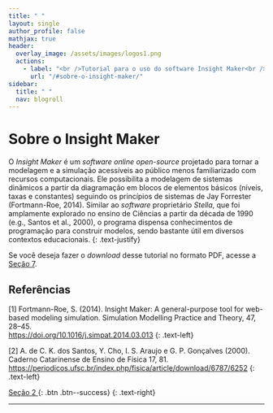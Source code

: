 ```yaml
---
title: " "
layout: single
author_profile: false
mathjax: true
header:
  overlay_image: /assets/images/logos1.png
  actions:
    - label: "<br />Tutorial para o uso do software Insight Maker<br /> <small>Milena Lauschner Lopes, Leonardo Albuquerque Heidemann e Eliane Angela Veit</small>"
      url: "/#sobre-o-insight-maker/"   
sidebar:
  title: " "
  nav: blogroll
---
```


# Sobre o Insight Maker

O _Insight Maker_ é um _software online open-source_ projetado para tornar a modelagem e a simulação acessíveis ao público menos familiarizado com recursos computacionais. Ele possibilita a modelagem de sistemas dinâmicos a partir da diagramação em blocos de elementos básicos (níveis, taxas e constantes) seguindo os princípios de sistemas de Jay Forrester (Fortmann-Roe, 2014). Similar ao _software_ proprietário _Stella_, que foi amplamente explorado no ensino de Ciências a partir da década de 1990 (e.g., Santos et al., 2000), o programa dispensa conhecimentos de programação para construir modelos, sendo bastante útil em diversos contextos educacionais.
{: .text-justify}

Se você deseja fazer o _download_ desse tutorial no formato PDF, acesse a <a href="https://milenalauschner.github.io/MM/assets/Tutorial_para_o_uso_do_software_Insight_Maker.pdf">Seção 7</a>.

## Referências
[1] Fortmann-Roe, S. (2014). Insight Maker: A general-purpose tool for web-based modeling
simulation. Simulation Modelling Practice and Theory, 47, 28–45.<br />
<a href="https://doi.org/10.1016/j.simpat.2014.03.013">https://doi.org/10.1016/j.simpat.2014.03.013</a>
{: .text-left}
 
[2] A. de C. K. dos Santos, Y. Cho, I. S. Araujo e G. P. Gonçalves (2000). Caderno Catarinense de
Ensino de Física 17, 81.<br />
<a href="https://periodicos.ufsc.br/index.php/fisica/article/download/6787/6252">https://periodicos.ufsc.br/index.php/fisica/article/download/6787/6252</a>
{: .text-left}

[ Seção 2 <i class="fas fa-arrow-alt-circle-right"></i>](https://milenalauschner.github.io/MM/seção2/){:
.btn .btn--success}
 {: .text-right} 
________________________________________________________________________________________________________________________________________________________________________________________________________________________________________________
